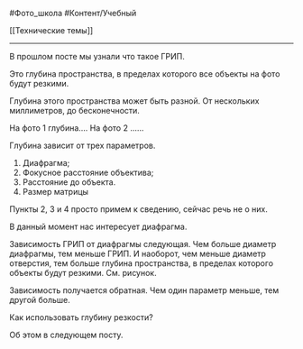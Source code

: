 #Фото_школа #Контент/Учебный 

[[Технические темы]]
_________

В прошлом посте мы узнали что такое ГРИП. 

Это глубина пространства, в пределах которого все объекты на фото будут резкими.

Глубина этого пространства может быть разной.
От нескольких миллиметров, до бесконечности.

На фото 1 глубина....
На фото 2 ......

Глубина зависит от трех параметров.
1. Диафрагма;
2. Фокусное расстояние объектива;
3. Расстояние до объекта.
4. Размер матрицы

Пункты 2, 3 и 4 просто примем к сведению, сейчас речь не о них. 

В данный момент нас интересует диафрагма.

Зависимость ГРИП от диафрагмы следующая.
Чем больше диаметр диафрагмы, тем меньше ГРИП. 
И наоборот, чем меньше диаметр отверстия, тем больше глубина пространства, в пределах которого объекты будут резкими.
См. рисунок.

Зависимость получается обратная. Чем один параметр меньше, тем другой больше.


Как использовать глубину резкости?

Об этом в следующем посту.